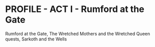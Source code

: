 PROFILE - ACT I - Rumford at the Gate
=====================================

Rumford at the Gate, The Wretched Mothers and the Wretched Queen quests, Sarkoth and the Wells